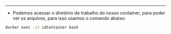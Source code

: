 ___
- Podemos acessar o diretório de trabalho do nosso container, para poder ver os arquivos, para isso usamos o comando abaixo:
```sh
docker exec -it idContainer bash
```